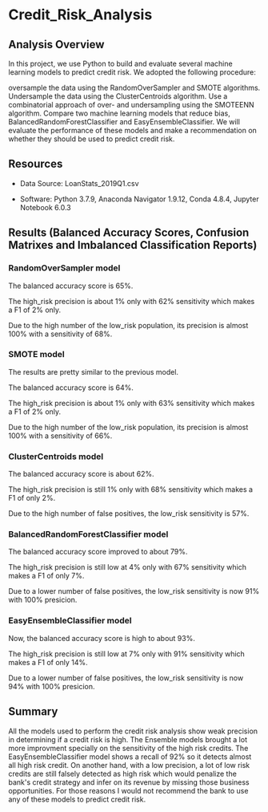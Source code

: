 # Credit_Risk_Analysis

## Analysis Overview

In this project, we use Python to build and evaluate several machine learning models to predict credit risk.
We adopted the following procedure:

oversample the data using the RandomOverSampler and SMOTE algorithms.
Undersample the data using the ClusterCentroids algorithm.
Use a combinatorial approach of over- and undersampling using the SMOTEENN algorithm.
Compare two machine learning models that reduce bias, BalancedRandomForestClassifier and EasyEnsembleClassifier.
We will evaluate the performance of these models and make a recommendation on whether they should be used to predict credit risk.

## Resources

- Data Source: LoanStats_2019Q1.csv

- Software: Python 3.7.9, Anaconda Navigator 1.9.12, Conda 4.8.4, Jupyter Notebook 6.0.3

## Results (Balanced Accuracy Scores, Confusion Matrixes and Imbalanced Classification Reports)

### RandomOverSampler model

The balanced accuracy score is 65%.

The high_risk precision is about 1% only with 62% sensitivity which makes a F1 of 2% only.

Due to the high number of the low_risk population, its precision is almost 100% with a sensitivity of 68%.

### SMOTE model

The results are pretty similar to the previous model.

The balanced accuracy score is 64%.

The high_risk precision is about 1% only with 63% sensitivity which makes a F1 of 2% only.

Due to the high number of the low_risk population, its precision is almost 100% with a sensitivity of 66%.

### ClusterCentroids model

The balanced accuracy score is about 62%.

The high_risk precision is still 1% only with 68% sensitivity which makes a F1 of only 2%.

Due to the high number of false positives, the low_risk sensitivity is 57%.

### BalancedRandomForestClassifier model

The balanced accuracy score improved to about 79%.

The high_risk precision is still low at 4% only with 67% sensitivity which makes a F1 of only 7%.

Due to a lower number of false positives, the low_risk sensitivity is now 91% with 100% presicion.

### EasyEnsembleClassifier model

Now, the balanced accuracy score is high to about 93%.

The high_risk precision is still low at 7% only with 91% sensitivity which makes a F1 of only 14%.

Due to a lower number of false positives, the low_risk sensitivity is now 94% with 100% presicion.

## Summary

All the models used to perform the credit risk analysis show weak precision in determining if a credit risk is high.
The Ensemble models brought a lot more improvment specially on the sensitivity of the high risk credits.
The EasyEnsembleClassifier model shows a recall of 92% so it detects almost all high risk credit. On another hand, with a low precision, a lot of low risk credits are still falsely detected as high risk which would penalize the bank's credit strategy and infer on its revenue by missing those business opportunities.
For those reasons I would not recommend the bank to use any of these models to predict credit risk.

